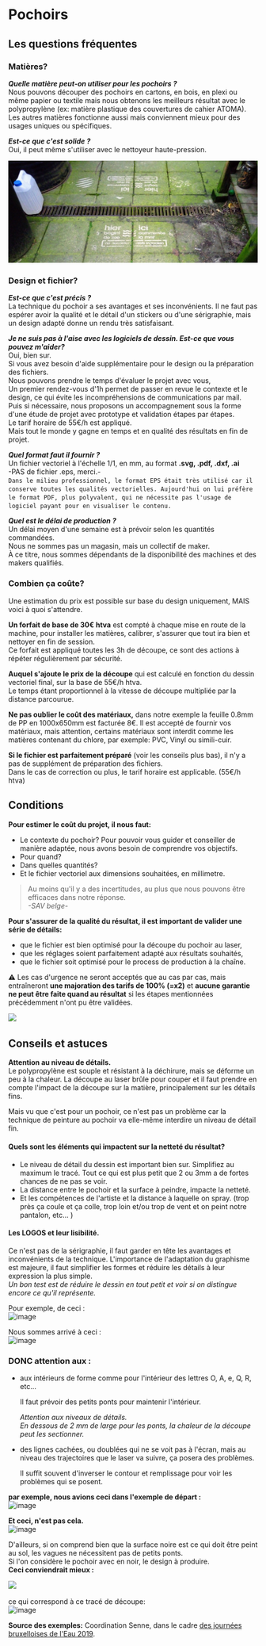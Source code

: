 # Pochoirs

## Les questions fréquentes

### Matières?

_**Quelle matière peut-on utiliser pour les pochoirs ?**_  
Nous pouvons découper des pochoirs en cartons, en bois, en plexi ou même papier ou textile mais nous obtenons les meilleurs résultat avec le polypropylène \(ex: matière plastique des couvertures de cahier ATOMA\).  
Les autres matières fonctionne aussi mais conviennent mieux pour des usages uniques ou spécifiques.

_**Est-ce que c'est solide ?**_  
Oui, il peut même s'utiliser avec le nettoyeur haute-pression.

![](../.gitbook/assets/image%20%286%29.png)

### Design et fichier?

_**Est-ce que c'est précis ?**_  
La technique du pochoir a ses avantages et ses inconvénients. Il ne faut pas espérer avoir la qualité et le détail d'un stickers ou d'une sérigraphie, mais un design adapté donne un rendu très satisfaisant.

_**Je ne suis pas à l'aise avec les logiciels de dessin. Est-ce que vous pouvez m'aider?**_  
Oui, bien sur.  
Si vous avez besoin d'aide supplémentaire pour le design ou la préparation des fichiers.  
Nous pouvons prendre le temps d'évaluer le projet avec vous,  
Un premier rendez-vous d'1h permet de passer en revue le contexte et le design, ce qui évite les incompréhensions de communications par mail.  
Puis si nécessaire, nous proposons un accompagnement sous la forme d'une étude de projet avec prototype et validation étapes par étapes.  
Le tarif horaire de 55€/h est appliqué.  
Mais tout le monde y gagne en temps et en qualité des résultats en fin de projet.

_**Quel format faut il fournir ?**_  
Un fichier vectoriel à l'échelle 1/1, en mm, au format **.svg, .pdf, .dxf, .ai**  
-PAS de fichier .eps, merci.-  
`Dans le milieu professionnel, le format EPS était très utilisé car il conserve toutes les qualités vectorielles. Aujourd'hui on lui préfère le format PDF, plus polyvalent, qui ne nécessite pas l'usage de logiciel payant pour en visualiser le contenu.`

_**Quel est le délai de production ?**_  
Un délai moyen d'une semaine est à prévoir selon les quantités commandées.  
Nous ne sommes pas un magasin, mais un collectif de maker.  
À ce titre, nous sommes dépendants de la disponibilité des machines et des makers qualifiés.

### Combien ça coûte?

Une estimation du prix est possible sur base du design uniquement, MAIS voici à quoi s'attendre.

**Un forfait de base de 30€ htva** est compté à chaque mise en route de la machine, pour installer les matières, calibrer, s'assurer que tout ira bien et nettoyer en fin de session.  
Ce forfait est appliqué toutes les 3h de découpe, ce sont des actions à répéter régulièrement par sécurité.

**Auquel s'ajoute le prix de la découpe** qui est calculé en fonction du dessin vectoriel final, sur la base de 55€/h htva.  
Le temps étant proportionnel à la vitesse de découpe multipliée par la distance parcourue.

**Ne pas oublier le coût des matériaux,** dans notre exemple la feuille 0.8mm de PP en 1000x650mm est facturée 8€. Il est accepté de fournir vos matériaux, mais attention, certains matériaux sont interdit comme les matières contenant du chlore, par exemple: PVC, Vinyl ou simili-cuir.

**Si le fichier est parfaitement préparé** \(voir les conseils plus bas\), il n'y a pas de supplément de préparation des fichiers.  
Dans le cas de correction ou plus, le tarif horaire est applicable. \(55€/h htva\)

## Conditions

**Pour estimer le coût du projet, il nous faut:**

* Le contexte du pochoir? Pour pouvoir vous guider et conseiller de manière adaptée, nous avons besoin de comprendre vos objectifs.  
* Pour quand?
* Dans quelles quantités?
* Et le fichier vectoriel aux dimensions souhaitées, en millimetre.

> Au moins qu'il y a des incertitudes, au plus que nous pouvons être efficaces dans notre réponse.  
> _-SAV belge-_

**Pour s'assurer de la qualité du résultat, il est important de valider une série de détails:**

* que le fichier est bien optimisé pour la découpe du pochoir au laser,
* que les réglages soient parfaitement adapté aux résultats souhaités,
* que le fichier soit optimisé pour le process de production à la chaîne.    

⚠ Les cas d'urgence ne seront acceptés que au cas par cas, mais entraîneront **une majoration des tarifs de 100% \(=x2\)** et **aucune garantie ne peut être faite quand au résultat** si les étapes mentionnées précédemment n'ont pu être validées.

![](https://user-images.githubusercontent.com/12049360/54682572-92bd8f80-4b0f-11e9-8c38-69e4c4ec8231.png)

## Conseils et astuces

**Attention au niveau de détails.**  
Le polypropylène est souple et résistant à la déchirure, mais se déforme un peu à la chaleur. La découpe au laser brûle pour couper et il faut prendre en compte l'impact de la découpe sur la matière, principalement sur les détails fins.

Mais vu que c'est pour un pochoir, ce n'est pas un problème car la technique de peinture au pochoir va elle-même interdire un niveau de détail fin.

#### Quels sont les éléments qui impactent sur la netteté du résultat?

* Le niveau de détail du dessin est important bien sur. Simplifiez au maximum le tracé. Tout ce qui est plus petit que 2 ou 3mm a de fortes chances de ne pas se voir.  
* La distance entre le pochoir et la surface à peindre, impacte la netteté.
* Et les compétences de l'artiste et la distance à laquelle on spray. \(trop près ça coule et ça colle, trop loin et/ou trop de vent et on peint notre pantalon, etc... \)

#### Les LOGOS et leur lisibilité.

Ce n'est pas de la sérigraphie, il faut garder en tête les avantages et inconvénients de la technique. L'importance de l'adaptation du graphisme est majeure, il faut simplifier les formes et réduire les détails à leur expression la plus simple.  
_Un bon test est de réduire le dessin en tout petit et voir si on distingue encore ce qu'il représente._

Pour exemple, de ceci :  
![image](https://user-images.githubusercontent.com/12049360/51742734-e7f29d00-209a-11e9-8b9d-30db3470db96.png)

Nous sommes arrivé à ceci :  
![image](https://user-images.githubusercontent.com/12049360/53415420-80997700-39d1-11e9-8405-2d097015db89.png)

### DONC attention aux :

* aux intérieurs de forme comme pour l'intérieur des lettres O, A, e, Q, R, etc...

  Il faut prévoir des petits ponts pour maintenir l'intérieur.

  _Attention aux niveaux de détails.  
  En dessous de 2 mm de large pour les ponts, la chaleur de la découpe peut les sectionner._

* des lignes cachées, ou doublées qui ne se voit pas à l'écran, mais au niveau des trajectoires que le laser va suivre, ça posera des problèmes.

  Il suffit souvent d'inverser le contour et remplissage pour voir les problèmes qui se posent.

**par exemple, nous avions ceci dans l'exemple de départ :**  
![image](https://user-images.githubusercontent.com/12049360/52291846-a05df200-2973-11e9-9eec-2f542d0301ba.png)

**Et ceci, n'est pas cela.**  
![image](https://user-images.githubusercontent.com/12049360/52291856-a3f17900-2973-11e9-900c-3b97a1118020.png)

D'ailleurs, si on comprend bien que la surface noire est ce qui doit être peint au sol, les vagues ne nécessitent pas de petits ponts.  
Si l'on considère le pochoir avec en noir, le design à produire.  
**Ceci conviendrait mieux :**

![](https://user-images.githubusercontent.com/12049360/52291861-a81d9680-2973-11e9-8499-52308e4cea82.png)

ce qui correspond à ce tracé de découpe:  
![image](https://user-images.githubusercontent.com/12049360/52291868-abb11d80-2973-11e9-9718-6967d8e42e68.png)

**Source des exemples:** Coordination Senne, dans le cadre [des journées bruxelloises de l'Eau 2019](https://www.coordinationsenne.be/mailer/mailer_BRU-Waterdagen-JourneesdelEau_2019/emailbody_FR-NL.htm).

